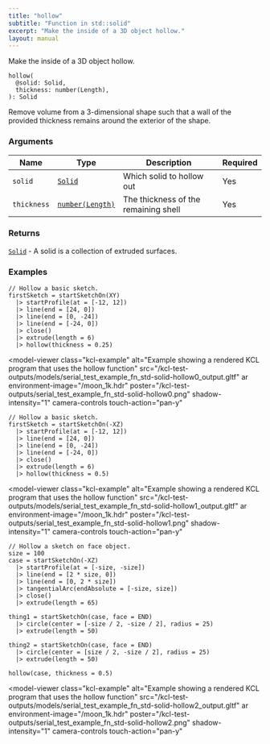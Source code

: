 ```yaml
---
title: "hollow"
subtitle: "Function in std::solid"
excerpt: "Make the inside of a 3D object hollow."
layout: manual
---
```


Make the inside of a 3D object hollow.

```kcl
hollow(
  @solid: Solid,
  thickness: number(Length),
): Solid
```

Remove volume from a 3-dimensional shape such that a wall of the
provided thickness remains around the exterior of the shape.

### Arguments

| Name | Type | Description | Required |
|----------|------|-------------|----------|
| `solid` | [`Solid`](/docs/kcl-std/types/std-types-Solid) | Which solid to hollow out | Yes |
| `thickness` | [`number(Length)`](/docs/kcl-std/types/std-types-number) | The thickness of the remaining shell | Yes |

### Returns

[`Solid`](/docs/kcl-std/types/std-types-Solid) - A solid is a collection of extruded surfaces.


### Examples

```kcl
// Hollow a basic sketch.
firstSketch = startSketchOn(XY)
  |> startProfile(at = [-12, 12])
  |> line(end = [24, 0])
  |> line(end = [0, -24])
  |> line(end = [-24, 0])
  |> close()
  |> extrude(length = 6)
  |> hollow(thickness = 0.25)

```


<model-viewer
  class="kcl-example"
  alt="Example showing a rendered KCL program that uses the hollow function"
  src="/kcl-test-outputs/models/serial_test_example_fn_std-solid-hollow0_output.gltf"
  ar
  environment-image="/moon_1k.hdr"
  poster="/kcl-test-outputs/serial_test_example_fn_std-solid-hollow0.png"
  shadow-intensity="1"
  camera-controls
  touch-action="pan-y"
>
</model-viewer>

```kcl
// Hollow a basic sketch.
firstSketch = startSketchOn(-XZ)
  |> startProfile(at = [-12, 12])
  |> line(end = [24, 0])
  |> line(end = [0, -24])
  |> line(end = [-24, 0])
  |> close()
  |> extrude(length = 6)
  |> hollow(thickness = 0.5)

```


<model-viewer
  class="kcl-example"
  alt="Example showing a rendered KCL program that uses the hollow function"
  src="/kcl-test-outputs/models/serial_test_example_fn_std-solid-hollow1_output.gltf"
  ar
  environment-image="/moon_1k.hdr"
  poster="/kcl-test-outputs/serial_test_example_fn_std-solid-hollow1.png"
  shadow-intensity="1"
  camera-controls
  touch-action="pan-y"
>
</model-viewer>

```kcl
// Hollow a sketch on face object.
size = 100
case = startSketchOn(-XZ)
  |> startProfile(at = [-size, -size])
  |> line(end = [2 * size, 0])
  |> line(end = [0, 2 * size])
  |> tangentialArc(endAbsolute = [-size, size])
  |> close()
  |> extrude(length = 65)

thing1 = startSketchOn(case, face = END)
  |> circle(center = [-size / 2, -size / 2], radius = 25)
  |> extrude(length = 50)

thing2 = startSketchOn(case, face = END)
  |> circle(center = [size / 2, -size / 2], radius = 25)
  |> extrude(length = 50)

hollow(case, thickness = 0.5)

```


<model-viewer
  class="kcl-example"
  alt="Example showing a rendered KCL program that uses the hollow function"
  src="/kcl-test-outputs/models/serial_test_example_fn_std-solid-hollow2_output.gltf"
  ar
  environment-image="/moon_1k.hdr"
  poster="/kcl-test-outputs/serial_test_example_fn_std-solid-hollow2.png"
  shadow-intensity="1"
  camera-controls
  touch-action="pan-y"
>
</model-viewer>


